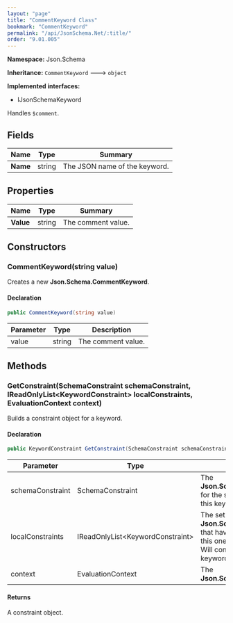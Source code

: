 ```yaml
---
layout: "page"
title: "CommentKeyword Class"
bookmark: "CommentKeyword"
permalink: "/api/JsonSchema.Net/:title/"
order: "9.01.005"
---
```

**Namespace:** Json.Schema

**Inheritance:**
`CommentKeyword`
 🡒 
`object`

**Implemented interfaces:**

- IJsonSchemaKeyword

Handles `$comment`.

## Fields

| Name | Type | Summary |
|---|---|---|
| **Name** | string | The JSON name of the keyword. |

## Properties

| Name | Type | Summary |
|---|---|---|
| **Value** | string | The comment value. |

## Constructors

### CommentKeyword(string value)

Creates a new **Json.Schema.CommentKeyword**.

#### Declaration

```c#
public CommentKeyword(string value)
```

| Parameter | Type | Description |
|---|---|---|
| value | string | The comment value. |


## Methods

### GetConstraint(SchemaConstraint schemaConstraint, IReadOnlyList\<KeywordConstraint\> localConstraints, EvaluationContext context)

Builds a constraint object for a keyword.

#### Declaration

```c#
public KeywordConstraint GetConstraint(SchemaConstraint schemaConstraint, IReadOnlyList<KeywordConstraint> localConstraints, EvaluationContext context)
```

| Parameter | Type | Description |
|---|---|---|
| schemaConstraint | SchemaConstraint | The **Json.Schema.SchemaConstraint** for the schema object that houses this keyword. |
| localConstraints | IReadOnlyList\<KeywordConstraint\> | The set of other **Json.Schema.KeywordConstraint**s that have been processed prior to this one.<br>Will contain the constraints for keyword dependencies. |
| context | EvaluationContext | The **Json.Schema.EvaluationContext**. |


#### Returns

A constraint object.


